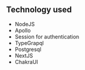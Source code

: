 ## Technology used

- NodeJS
- Apollo
- Session for authentication
- TypeGrapql
- Postgresql
- NextJS
- ChakraUI
